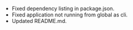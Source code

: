 - Fixed dependency listing in package.json.
- Fixed application not running from global as cli.
- Updated README.md.